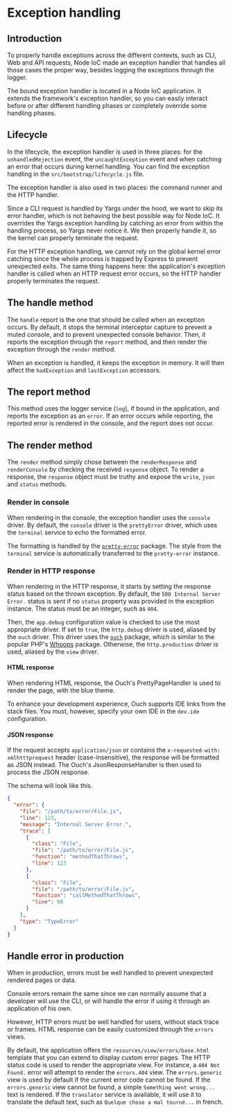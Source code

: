 # Exception handling

## Introduction

To properly handle exceptions across the different contexts, such as CLI, Web and API requests, Node IoC made an exception handler that handles all those cases the proper way, besides logging the exceptions through the logger.

The bound exception handler is located in a Node IoC application.
It extends the framework's exception handler, so you can easily interact before or after different handling phases or completely override some handling phases.



## Lifecycle

In the lifecycle, the exception handler is used in three places: for the `unhandledRejection` event, the `uncaughtException` event and when catching an error that occurs during kernel handling.
You can find the exception handling in the `src/bootstrap/lifecycle.js` file.

The exception handler is also used in two places: the command runner and the HTTP handler.

Since a CLI request is handled by Yargs under the hood, we want to skip its error handler, which is not behaving the best possible way for Node IoC.
It overrides the Yargs exception handling by catching an error from within the handling process, so Yargs never notice it.
We then properly handle it, so the kernel can properly terminate the request.

For the HTTP exception handling, we cannot rely on the global kernel error catching since the whole process is trapped by Express to prevent unexpected exits.
The same thing happens here: the application's exception handler is called when an HTTP request error occurs, so the HTTP handler properly terminates the request.



## The handle method

The `handle` report is the one that should be called when an exception occurs.
By default, it stops the terminal interceptor capture to prevent a muted console, and to prevent unexpected console behavior.
Then, it reports the exception through the `report` method, and then render the exception through the `render` method.

When an exception is handled, it keeps the exception in memory.
It will then affect the `hadException` and `lastException` accessors.



## The report method

This method uses the logger service (`log`), if bound in the application, and reports the exception as an `error`.
If an error occurs while reporting, the reported error is rendered in the console, and the report does not occur.



## The render method

The `render` method simply chose between the `renderResponse` and `renderConsole` by checking the received `response` object.
To render a response, the `response` object must be truthy and expose the `write`, `json` and `status` methods.



### Render in console

When rendering in the console, the exception handler uses the `console` driver.
By default, the `console` driver is the `prettyError` driver, which uses the `terminal` service to echo the formatted error.

The formatting is handled by the [`pretty-error`](https://github.com/AriaMinaei/pretty-error) package.
The style from the `terminal` service is automatically transferred to the `pretty-error` instance.



### Render in HTTP response

When rendering in the HTTP response, it starts by setting the response status based on the thrown exception.
By default, the `500 Internal Server Error.` status is sent if no `status` property was provided in the exception instance.
The status must be an integer, such as `404`.

Then, the `app.debug` configuration value is checked to use the most appropriate driver.
If set to `true`, the `http.debug` driver is used, aliased by the `ouch` driver.
This driver uses the [`ouch`](https://github.com/quorrajs/Ouch) package, which is similar to the popular PHP's [Whoops](https://github.com/filp/whoops) package.
Otherwise, the `http.production` driver is used, aliased by the `view` driver.



#### HTML response

When rendering HTML response, the Ouch's PrettyPageHandler is used to render the page, with the blue theme.

To enhance your development experience, Ouch supports IDE links from the stack files.
You must, however, specify your own IDE in the `dev.ide` configuration.



#### JSON response

If the request accepts `application/json` or contains the `x-requested-with: xmlhtttprequest` header (case-insensitive), the response will be formatted as JSON instead.
The Ouch's JsonResponseHandler is then used to process the JSON response.

The schema will look like this.

```json
{
  "error": {
    "file": "/path/to/error/File.js",
    "line": 123,
    "message": "Internal Server Error.",
    "trace": [
      {
        "class": "File",
        "file": "/path/to/error/File.js",
        "function": "methodThatThrows",
        "line": 123
      },
      {
        "class": "File",
        "file": "/path/to/error/File.js",
        "function": "callMethodThatThrows",
        "line": 98
      }
    ],
    "type": "TypeError"
  }
}
```



## Handle error in production

When in production, errors must be well handled to prevent unexpected rendered pages or data.

Console errors remain the same since we can normally assume that a developer will use the CLI, or will handle the error if using it through an application of his own.

However, HTTP errors must be well handled for users, without stack trace or frames.
HTML response can be easily customized through the `errors` views.

By default, the application offers the `resources/view/errors/base.html` template that you can extend to display custom error pages.
The HTTP status code is used to render the appropriate view.
For instance, a `404 Not Found.` error will attempt to render the `errors.404` view.
The `errors.generic` view is used by default if the current error code cannot be found.
If the `errors.generic` view cannot be found, a simple `Something went wrong...` text is rendered.
If the `translator` service is available, it will use it to translate the default text, such as `Quelque chose a mal tourné...` in french.
